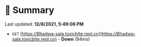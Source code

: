 # 📖 Summary
Last updated: **12/8/2021, 5:49:06 PM**

- `GET` [https://Bhadwa-sala.toxicblte.repl.co](https://Bhadwa-sala.toxicblte.repl.co) - **Down** (94ms)
